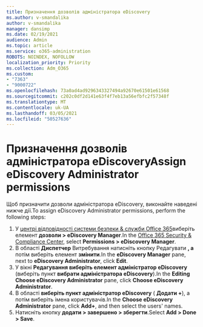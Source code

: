 ```yaml
---
title: Призначення дозволів адміністратора eDiscovery
ms.author: v-smandalika
author: v-smandalika
manager: dansimp
ms.date: 02/19/2021
audience: Admin
ms.topic: article
ms.service: o365-administration
ROBOTS: NOINDEX, NOFOLLOW
localization_priority: Priority
ms.collection: Adm_O365
ms.custom:
- "7363"
- "9000722"
ms.openlocfilehash: 73a0ad4ad9296343327494a92670e61501e61568
ms.sourcegitcommit: c202c0df2d141e63f4f7eb13a56efbfc2f57348f
ms.translationtype: MT
ms.contentlocale: uk-UA
ms.lasthandoff: 03/05/2021
ms.locfileid: "50527636"
---
```

# <a name="assign-ediscovery-administrator-permissions"></a><span data-ttu-id="926b4-102">Призначення дозволів адміністратора eDiscovery</span><span class="sxs-lookup"><span data-stu-id="926b4-102">Assign eDiscovery Administrator permissions</span></span>

<span data-ttu-id="926b4-103">Щоб призначити дозволи адміністратора eDiscovery, виконайте наведені нижче дії.</span><span class="sxs-lookup"><span data-stu-id="926b4-103">To assign eDiscovery Administrator permissions, perform the following steps:</span></span>

1. <span data-ttu-id="926b4-104">У [центрі відповідності системи безпеки & служби Office 365](https://sip.protection.office.com/)виберіть елемент **дозволи > eDiscovery Manager**.</span><span class="sxs-lookup"><span data-stu-id="926b4-104">In the [Office 365 Security & Compliance Center](https://sip.protection.office.com/), select **Permissions > eDiscovery Manager**.</span></span>
2. <span data-ttu-id="926b4-105">В області **Диспетчер** Витребування натисніть кнопку Редагувати **, а** потім виберіть елемент **змінити**.</span><span class="sxs-lookup"><span data-stu-id="926b4-105">In the **eDiscovery Manager** pane, next to **eDiscovery Administrator**, click **Edit**.</span></span>
3. <span data-ttu-id="926b4-106">У вікні **Редагування виберіть елемент адміністратор eDiscovery** (виберіть пункт **вибрати адміністратора eDiscovery**).</span><span class="sxs-lookup"><span data-stu-id="926b4-106">In the **Editing Choose eDiscovery Administrator** pane, click **Choose eDiscovery Administrator**.</span></span>
4. <span data-ttu-id="926b4-107">В області **виберіть пункт адміністратор eDiscovery** ( **Додати +**), а потім виберіть імена користувачів.</span><span class="sxs-lookup"><span data-stu-id="926b4-107">In the **Choose eDiscovery Administrator** pane, click **Add+**, and then select the users' names.</span></span>
5. <span data-ttu-id="926b4-108">Натисніть кнопку **додати > завершено > зберегти**.</span><span class="sxs-lookup"><span data-stu-id="926b4-108">Select **Add > Done > Save**.</span></span>